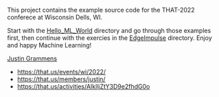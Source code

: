 This project contains the example source code for the THAT-2022 conferece at Wisconsin Dells, WI.

Start with the [Hello_ML_World](./Hello_ML_World) directory and go through those examples first, then continue with the exercies in the [EdgeImpulse](./EdgeImpulse) directory. Enjoy and happy Machine Learning!

[Justin Grammens](https://justingrammens.com)

* https://that.us/events/wi/2022/
* https://that.us/members/justin/
* https://that.us/activities/AIklljZtY3D9e2fhdG0o


